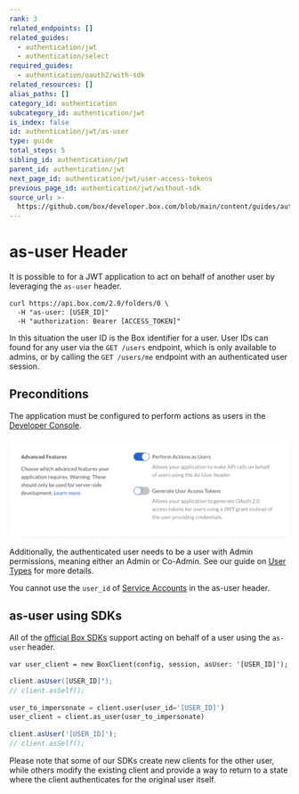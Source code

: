 ```yaml
---
rank: 3
related_endpoints: []
related_guides:
  - authentication/jwt
  - authentication/select
required_guides:
  - authentication/oauth2/with-sdk
related_resources: []
alias_paths: []
category_id: authentication
subcategory_id: authentication/jwt
is_index: false
id: authentication/jwt/as-user
type: guide
total_steps: 5
sibling_id: authentication/jwt
parent_id: authentication/jwt
next_page_id: authentication/jwt/user-access-tokens
previous_page_id: authentication/jwt/without-sdk
source_url: >-
  https://github.com/box/developer.box.com/blob/main/content/guides/authentication/jwt/as-user.md
---
```

# as-user Header

It is possible to for a JWT application to act on behalf of another user
by leveraging the `as-user` header.

```curl
curl https://api.box.com/2.0/folders/0 \
  -H "as-user: [USER_ID]"
  -H "authorization: Bearer [ACCESS_TOKEN]"
```

<Message>

In this situation the user ID is the Box identifier for a user. User IDs can
found for any user via the `GET /users` endpoint, which is only available to
admins, or by calling the `GET /users/me` endpoint with an authenticated user
session.

</Message>

## Preconditions

The application must be configured to perform actions as users in the
[Developer Console][devconsole].

<ImageFrame border center>

![Advanced Features](./enable-perform-actions-as-users.png)

</ImageFrame>

Additionally, the authenticated user needs to be a user with Admin permissions,
meaning either an Admin or Co-Admin. See our guide on
[User Types](page://platform/user-types) for more details.

<Message>

You cannot use the `user_id` of
[Service Accounts](page://platform/user-types/#service-account)
in the as-user header.

</Message>

## as-user using SDKs

All of the [official Box SDKs][sdk] support acting on behalf of a user using the
`as-user` header.

<Tabs>

<Tab title='.NET'>

```dotnet
var user_client = new BoxClient(config, session, asUser: '[USER_ID]');
```

</Tab>

<Tab title='Java'>

```java
client.asUser([USER_ID]");
// client.asSelf();
```

</Tab>

<Tab title='Python'>

```python
user_to_impersonate = client.user(user_id='[USER_ID]')
user_client = client.as_user(user_to_impersonate)
```

</Tab>

<Tab title='Node'>

```js
client.asUser('[USER_ID]');
// client.asSelf();
```

</Tab>

</Tabs>

<Message warning>

Please note that some of our SDKs create new clients for the other user, while
others modify the existing client and provide a way to return to a state where
the client authenticates for the original user itself.

</Message>

[devconsole]: https://app.box.com/developers/console
[sdk]: g://tooling/sdks